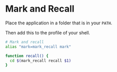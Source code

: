 # Mark and Recall

Place the application in a folder that is in your ``PATH``.

Then add this to the profile of your shell.

```bash
# Mark and recall
alias "mark=mark_recall mark"

function recall() {
  cd $(mark_recall recall $1)
}
```
